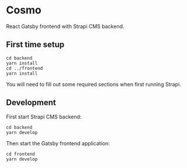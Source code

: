 # Cosmo

React Gatsby frontend with Strapi CMS backend.


## First time setup

	cd backend
	yarn install
	cd ../frontend
	yarn install

You will need to fill out some required sections when first running Strapi.


## Development

First start Strapi CMS backend:

	cd backend
	yarn develop

Then start the Gatsby frontend application:

	cd frontend
	yarn develop
